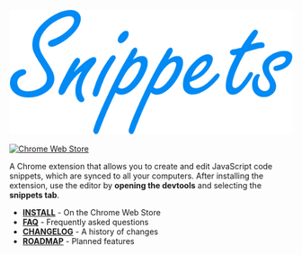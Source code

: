 [![Snippets](images/logo-transparent.png)][chrome-web-store]

[![Chrome Web Store](https://img.shields.io/chrome-web-store/v/fakjeijchchmicjllnabpdkclfkpbiag.svg)][chrome-web-store]

A Chrome extension that allows you to create and edit JavaScript code snippets, which are synced to all your computers. After installing the extension, use the editor by **opening the devtools** and selecting the **snippets tab**.

* [**INSTALL**][chrome-web-store] - On the Chrome Web Store
* [**FAQ**](docs/faq.md) - Frequently asked questions
* [**CHANGELOG**](CHANGELOG.md) - A history of changes
* [**ROADMAP**](roadmap.md) - Planned features

[chrome-web-store]: https://chrome.google.com/webstore/detail/snippets/fakjeijchchmicjllnabpdkclfkpbiag
